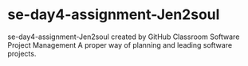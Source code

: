 # se-day4-assignment-Jen2soul
se-day4-assignment-Jen2soul created by GitHub Classroom
Software Project Management
A proper way of planning and leading software projects.

